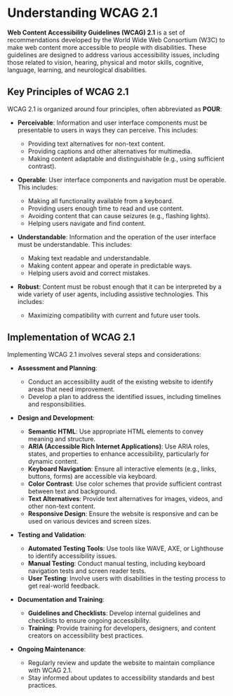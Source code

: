 # Understanding WCAG 2.1

**Web Content Accessibility Guidelines (WCAG) 2.1** is a set of recommendations developed by the World Wide Web Consortium (W3C) to make web content more accessible to people with disabilities. These guidelines are designed to address various accessibility issues, including those related to vision, hearing, physical and motor skills, cognitive, language, learning, and neurological disabilities.

## Key Principles of WCAG 2.1

WCAG 2.1 is organized around four principles, often abbreviated as **POUR**:

- **Perceivable**: Information and user interface components must be presentable to users in ways they can perceive. This includes:
  - Providing text alternatives for non-text content.
  - Providing captions and other alternatives for multimedia.
  - Making content adaptable and distinguishable (e.g., using sufficient contrast).

- **Operable**: User interface components and navigation must be operable. This includes:
  - Making all functionality available from a keyboard.
  - Providing users enough time to read and use content.
  - Avoiding content that can cause seizures (e.g., flashing lights).
  - Helping users navigate and find content.

- **Understandable**: Information and the operation of the user interface must be understandable. This includes:
  - Making text readable and understandable.
  - Making content appear and operate in predictable ways.
  - Helping users avoid and correct mistakes.

- **Robust**: Content must be robust enough that it can be interpreted by a wide variety of user agents, including assistive technologies. This includes:
  - Maximizing compatibility with current and future user tools.

## Implementation of WCAG 2.1

Implementing WCAG 2.1 involves several steps and considerations:

- **Assessment and Planning**:
  - Conduct an accessibility audit of the existing website to identify areas that need improvement.
  - Develop a plan to address the identified issues, including timelines and responsibilities.

- **Design and Development**:
  - **Semantic HTML**: Use appropriate HTML elements to convey meaning and structure.
  - **ARIA (Accessible Rich Internet Applications)**: Use ARIA roles, states, and properties to enhance accessibility, particularly for dynamic content.
  - **Keyboard Navigation**: Ensure all interactive elements (e.g., links, buttons, forms) are accessible via keyboard.
  - **Color Contrast**: Use color schemes that provide sufficient contrast between text and background.
  - **Text Alternatives**: Provide text alternatives for images, videos, and other non-text content.
  - **Responsive Design**: Ensure the website is responsive and can be used on various devices and screen sizes.

- **Testing and Validation**:
  - **Automated Testing Tools**: Use tools like WAVE, AXE, or Lighthouse to identify accessibility issues.
  - **Manual Testing**: Conduct manual testing, including keyboard navigation tests and screen reader tests.
  - **User Testing**: Involve users with disabilities in the testing process to get real-world feedback.

- **Documentation and Training**:
  - **Guidelines and Checklists**: Develop internal guidelines and checklists to ensure ongoing accessibility.
  - **Training**: Provide training for developers, designers, and content creators on accessibility best practices.

- **Ongoing Maintenance**:
  - Regularly review and update the website to maintain compliance with WCAG 2.1.
  - Stay informed about updates to accessibility standards and best practices.
